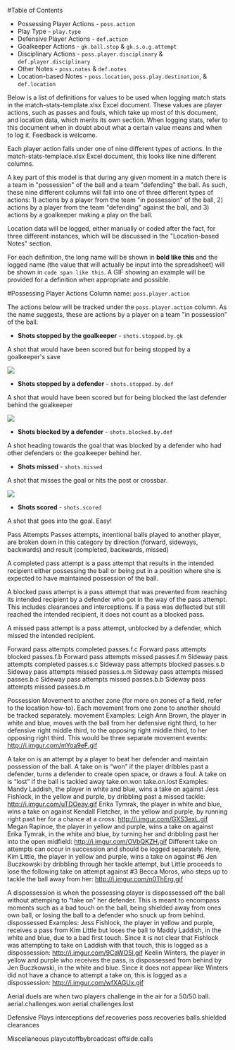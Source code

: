 #Table of Contents
* Possessing Player Actions - `poss.action`
* Play Type - `play.type`
* Defensive Player Actions - `def.action`
* Goalkeeper Actions - `gk.ball.stop` & `gk.s.o.g.attempt`
* Disciplinary Actions - `poss.player.disciplinary` & `def.player.disciplinary`
* Other Notes - `poss.notes` & `def.notes`
* Location-based Notes - `poss.location`, `poss.play.destination`, & `def.location`

Below is a list of definitions for values to be used when logging match stats in the match-stats-template.xlsx Excel document. These values are player actions, such as passes and fouls, which take up most of this document, and location data, which merits its own section. When logging stats, refer to this document when in doubt about what a certain value means and when to log it. Feedback is welcome.

Each player action falls under one of nine different types of actions. In the match-stats-templace.xlsx Excel document, this looks like nine different columns.

A key part of this model is that during any given moment in a match there is a team in "possession" of the ball and a team "defending" the ball. As such, these nine different columns will fall into one of three different types of actions: 1) actions by a player from the team "in possession" of the ball, 2) actions by a player from the team "defending" against the ball, and 3) actions by a goalkeeper making a play on the ball.

Location data will be logged, either manually or coded after the fact, for three different instances, which will be discussed in the "Location-based Notes" section.

For each definition, the long name will be shown in **bold like this** and the logged name (the value that will actually be input into the spreadsheet) will be shown in `code span like this`. A GIF showing an example will be provided for a definition when appropriate and possible.

#Possessing Player Actions
Column name: `poss.player.action`

The actions below will be tracked under the `poss.player.action` column. As the name suggests, these are actions by a player on a team "in possession” of the ball. 

* **Shots stopped by the goalkeeper** - `shots.stopped.by.gk`

A shot that would have been scored but for being stopped by a goalkeeper's save

![](http://i.imgur.com/SKaaerO.gif)

* **Shots stopped by a defender** - `shots.stopped.by.def`

A shot that would have been scored but for being blocked the last defender behind the goalkeeper

![](http://i.imgur.com/1rI71JW.gif)

* **Shots blocked by a defender** - `shots.blocked.by.def`

A shot heading towards the goal that was blocked by a defender who had other defenders or the goalkeeper behind her.

* **Shots missed** - `shots.missed`

A shot that misses the goal or hits the post or crossbar.

![](http://i.imgur.com/Dp3hVaX.gif?1)

* **Shots scored** - `shots.scored`

A shot that goes into the goal. Easy!

Pass Attempts
Passes attempts, intentional balls played to another player, are broken down in this category by direction (forward, sideways, backwards) and result (completed, backwards, missed)

A completed pass attempt is a pass attempt that results in the intended recipient either possessing the ball or being put in a position where she is expected to have maintained possession of the ball.

A blocked pass attempt is a pass attempt that was prevented from reaching its intended recipient by a defender who got in the way of the pass attempt. This includes clearances and interceptions. If a pass was deflected but still reached the intended recipient, it does not count as a blocked pass.

A missed pass attempt is a pass attempt, unblocked by a defender, which missed the intended recipient.

Forward pass attempts completed
passes.f.c
Forward pass attempts blocked
passes.f.b
Forward pass attempts missed
passes.f.m
Sideway pass attempts completed
passes.s.c
Sideway pass attempts blocked
passes.s.b
Sideway pass attempts missed
passes.s.m
Sideway pass attempts missed
passes.b.c
Sideway pass attempts missed
passes.b.b
Sideway pass attempts missed
passes.b.m

Possession
Movement to another zone (for more on zones of a field, refer to the location how-to). Each movement from one zone to another should be tracked separately.
movement
Examples:
Leigh Ann Brown, the player in white and blue, moves with the ball from her defensive right third, to her defensive right middle third, to the opposing right middle third, to her opposing right third. This would be three separate movement events: http://i.imgur.com/mYoa9eF.gif

A take on is an attempt by a player to beat her defender and maintain possession of the ball. A take on is “won” if the player dribbles past a defender, turns a defender to create open space, or draws a foul. A take on is “lost” if the ball is tackled away
take.on.won
take.on.lost
Examples:
Mandy Laddish, the player in white and blue, wins a take on against Jess Fishlock, in the yellow and purple, by dribbling past a missed tackle: http://i.imgur.com/uTDOeay.gif
Erika Tymrak, the player in white and blue, wins a take on against Kendall Fletcher, in the yellow and purple, by running right past her for a chance at a cross: http://i.imgur.com/GXS3exL.gif
Megan Rapinoe, the player in yellow and purple, wins a take on against Erika Tymrak, in the white and blue, by turning her and dribbling past her into the open midfield: http://i.imgur.com/OVbQKZH.gif
Different take on attempts can occur in succession and should be logged separately. Here, Kim Little, the player in yellow and purple, wins a take on against #6 Jen Buczkowski by dribbling through her tackle attempt, but Little proceeds to lose the following take on attempt against #3 Becca Moros, who steps up to tackle the ball away from her: http://i.imgur.com/n0ThErg.gif

A dispossession is when the possessing player is dispossessed off the ball without attemping to “take on” her defender. This is meant to encompass moments such as a bad touch on the ball, being shielded away from ones own ball, or losing the ball to a defender who snuck up from behind.
dispossessed
Examples:
Jess Fishlock, the player in yellow and purple, receives a pass from Kim Little but loses the ball to Maddy Laddish, in the white and blue, due to a bad first touch. Since it is not clear that Fishlock was attempting to take on Laddish with that touch, this is logged as a dispossession: http://i.imgur.com/9CaWO5l.gif
Keelin Winters, the player in yellow and purple who receives the pass, is dispossessed from behind by Jen Buczkowski, in the white and blue. Since it does not appear like Winters did not have a chance to attempt a take on, this is logged as a dispossession: http://i.imgur.com/wfXAGUx.gif

Aerial duels are when two players challenge in the air for a 50/50 ball. 
aerial.challenges.won
aerial.challenges.lost

Defensive Plays
interceptions
def.recoveries
poss.recoveries
balls.shielded
clearances

Miscellaneous
playcutoffbybroadcast
offside.calls
